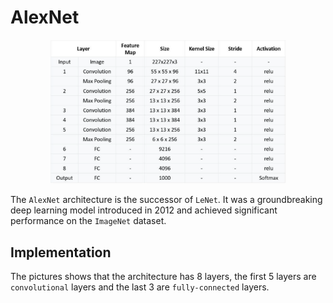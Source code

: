 # AlexNet
<div style="text-align: center;">
    <img src="../../docs/architectures/AlexNet.png" alt="alexnet architecture" width="75%">
</div>

The `AlexNet` architecture is the successor of `LeNet`. It was a groundbreaking deep learning model introduced in 2012 and achieved significant performance on the `ImageNet` dataset.
## Implementation
The pictures shows that the architecture has 8 layers, the first 5 layers are `convolutional` layers and the last 3 are `fully-connected` layers.